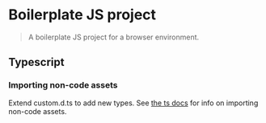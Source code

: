 # Boilerplate JS project

> A boilerplate JS project for a browser environment.

## Typescript

### Importing non-code assets

Extend custom.d.ts to add new types. See [the ts docs](https://webpack.js.org/guides/typescript/#importing-other-assets) for info on importing non-code assets.
